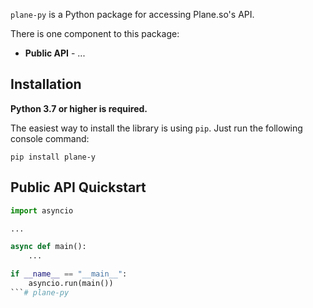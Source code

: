 ```plane-py``` is a Python package for accessing Plane.so's API.

There is one component to this package:

- **Public API** - ...

## Installation
**Python 3.7 or higher is required.**

The easiest way to install the library is using `pip`. Just run the following console command:

```
pip install plane-y
```

## **Public API Quickstart**
```py
import asyncio

...

async def main():
    ...

if __name__ == "__main__":
    asyncio.run(main())
```#   p l a n e - p y  
 